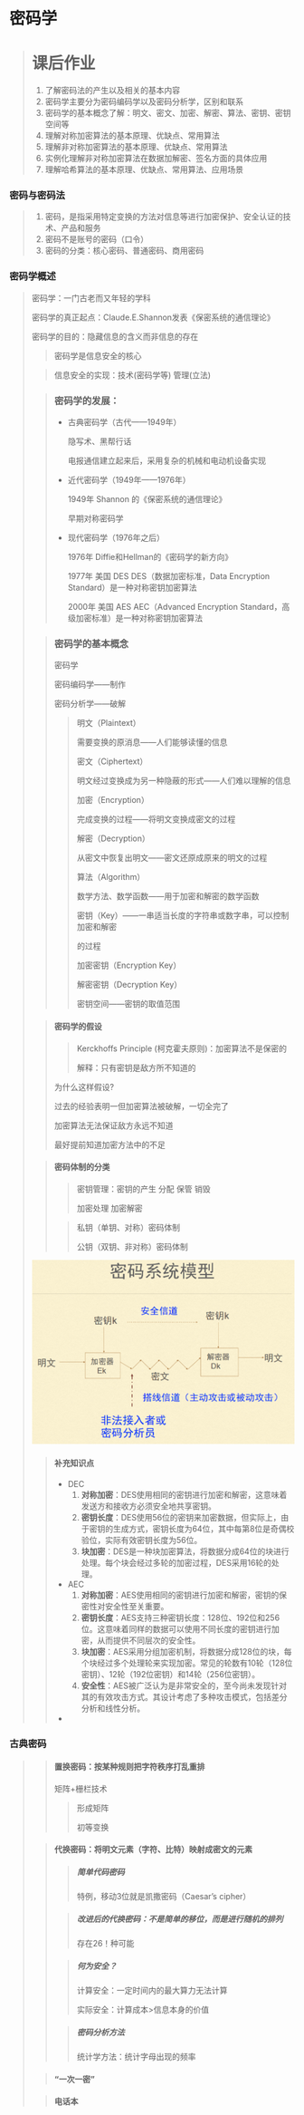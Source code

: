 # 密码学

> # 课后作业
>
> 1. 了解密码法的产生以及相关的基本内容
>2. 密码学主要分为密码编码学以及密码分析学，区别和联系
> 3. 密码学的基本概念了解：明文、密文、加密、解密、算法、密钥、密钥空间等
>4. 理解对称加密算法的基本原理、优缺点、常用算法
> 5. 理解非对称加密算法的基本原理、优缺点、常用算法
>6. 实例化理解非对称加密算法在数据加解密、签名方面的具体应用
> 7. 理解哈希算法的基本原理、优缺点、常用算法、应用场景

### 密码与密码法

>1. 密码，是指采用特定变换的方法对信息等进行加密保护、安全认证的技术、产品和服务
>2. 密码不是账号的密码（口令）
>3. 密码的分类：核心密码、普通密码、商用密码

### 密码学概述

> 密码学：一门古老而又年轻的学科
>
> 密码学的真正起点：Claude.E.Shannon发表《保密系统的通信理论》
>
> 密码学的目的：隐藏信息的含义而非信息的存在
>
> > 密码学是信息安全的核心
>
> > 信息安全的实现：技术(密码学等) 管理(立法)
>
> > ### 密码学的发展：
> >
> > * 古典密码学（古代——1949年）
> >
> >   隐写术、黑帮行话
> >
> >   电报通信建立起来后，采用复杂的机械和电动机设备实现
> >
> > * 近代密码学（1949年——1976年）
> >
> >   1949年 Shannon 的《保密系统的通信理论》
> >
> >   早期对称密码学
> >
> > * 现代密码学（1976年之后）
> >
> >   1976年 Diffie和Hellman的《密码学的新方向》
> >
> >   1977年 美国 DES   DES（数据加密标准，Data Encryption Standard）是一种对称密钥加密算法
> >
> >   2000年 美国 AES  AEC（Advanced Encryption Standard，高级加密标准）是一种对称密钥加密算法
>
> > ### 密码学的基本概念
> >
> > 密码学
> >
> > 密码编码学——制作
> >
> > 密码分析学——破解
> >
> > > 明文（Plaintext）
> > >
> > > 需要变换的原消息——人们能够读懂的信息
> > >
> > > 密文（Ciphertext）
> > >
> > > 明文经过变换成为另一种隐蔽的形式——人们难以理解的信息
> > >
> > > 加密（Encryption）
> > >
> > > 完成变换的过程——将明文变换成密文的过程
> > >
> > > 解密（Decryption）
> > >
> > > 从密文中恢复出明文——密文还原成原来的明文的过程
> > >
> > > 算法（Algorithm）
> > >
> > > 数学方法、数学函数——用于加密和解密的数学函数
> > >
> > > 密钥（Key）——一串适当长度的字符串或数字串，可以控制加密和解密
> > >
> > > 的过程
> > >
> > > 加密密钥（Encryption Key）
> > >
> > > 解密密钥（Decryption Key）
> > >
> > > 密钥空间——密钥的取值范围
>
> > #### 密码学的假设
> >
> > >Kerckhoffs Principle (柯克霍夫原则)：加密算法不是保密的
> > >
> > >解释：只有密钥是敌方所不知道的
> >
> > 为什么这样假设?
> >
> > 过去的经验表明一但加密算法被破解，一切全完了
> >
> > 加密算法无法保证敌方永远不知道
> >
> > 最好提前知道加密方法中的不足
>
> > #### 密码体制的分类
> >
> > > 密钥管理：密钥的产生 分配 保管 销毁 
> > >
> > > 加密处理 加密解密
> >
> > > 私钥（单钥、对称）密码体制
> > >
> > > 公钥（双钥、非对称）密码体制
>
> ![image-20241202204027669](密码学.assets/image-20241202204027669.png)
>
> > #### 补充知识点
> >
> > * DEC
> >   1. **对称加密**：DES使用相同的密钥进行加密和解密，这意味着发送方和接收方必须安全地共享密钥。
> >   2. **密钥长度**：DES使用56位的密钥来加密数据，但实际上，由于密钥的生成方式，密钥长度为64位，其中每第8位是奇偶校验位，实际有效密钥长度为56位。
> >   3. **块加密**：DES是一种块加密算法，将数据分成64位的块进行处理。每个块会经过多轮的加密过程，DES采用16轮的处理。
> > * AEC
> >   1. **对称加密**：AES使用相同的密钥进行加密和解密，密钥的保密性对安全性至关重要。
> >   2. **密钥长度**：AES支持三种密钥长度：128位、192位和256位。这意味着同样的数据可以使用不同长度的密钥进行加密，从而提供不同层次的安全性。
> >   3. **块加密**：AES采用分组加密机制，将数据分成128位的块，每个块经过多个处理轮来实现加密。常见的轮数有10轮（128位密钥）、12轮（192位密钥）和14轮（256位密钥）。
> >   4. **安全性**：AES被广泛认为是非常安全的，至今尚未发现针对其的有效攻击方式。其设计考虑了多种攻击模式，包括差分分析和线性分析。
> > * 
> >
> > 



### 古典密码

>> #### 置换密码：按某种规则把字符秩序打乱重排
>>
>> 矩阵+栅栏技术
>>
>> > 形成矩阵
>> >
>> > 初等变换
>
>> #### 代换密码：将明文元素（字符、比特）映射成密文的元素
>>
>> > ##### 简单代码密码
>> >
>> > 特例，移动3位就是凯撒密码（Caesar’s cipher）
>>
>> > ##### 改进后的代换密码：不是简单的移位，而是进行随机的排列
>> >
>> > 存在26！种可能
>>
>> > ##### 何为安全？
>> >
>> > 计算安全：一定时间内的最大算力无法计算
>> >
>> > 实际安全：计算成本>信息本身的价值
>>
>> > ##### 密码分析方法
>> >
>> > 统计学方法：统计字母出现的频率
>
>> #### “一次一密”
>
>> #### 电话本
>>
>> 

